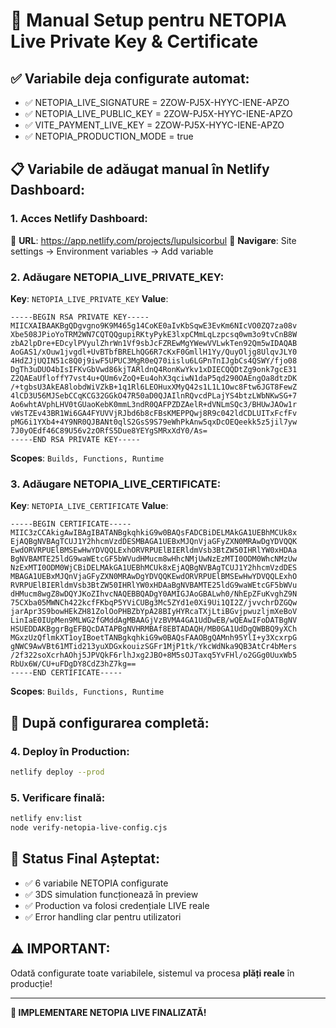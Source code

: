 # 🔐 Manual Setup pentru NETOPIA Live Private Key & Certificate

## ✅ Variabile deja configurate automat:
- ✅ NETOPIA_LIVE_SIGNATURE = 2ZOW-PJ5X-HYYC-IENE-APZO
- ✅ NETOPIA_LIVE_PUBLIC_KEY = 2ZOW-PJ5X-HYYC-IENE-APZO
- ✅ VITE_PAYMENT_LIVE_KEY = 2ZOW-PJ5X-HYYC-IENE-APZO
- ✅ NETOPIA_PRODUCTION_MODE = true

## 📋 Variabile de adăugat manual în Netlify Dashboard:

### 1. Acces Netlify Dashboard:
🔗 **URL**: https://app.netlify.com/projects/lupulsicorbul
📍 **Navigare**: Site settings → Environment variables → Add variable

### 2. Adăugare NETOPIA_LIVE_PRIVATE_KEY:

**Key**: `NETOPIA_LIVE_PRIVATE_KEY`
**Value**: 
```
-----BEGIN RSA PRIVATE KEY-----
MIICXAIBAAKBgQDgvgno9K9M465g14CoKE0aIvKbSqwE3EvKm6NIcVO0ZQ7za08v
Xbe508JPioYoTRM2WN7CQTQQgupiRKtyPykE3lxpCMmLqLzpcsq0wm3o9tvCnB8W
zbA2lpDre+EDcylPVyulZhrWn1Vf9sbJcFZREwMgYWewVVLwkTen92Qm5wIDAQAB
AoGAS1/xOuw1jvgdl+UvBTbfBRELhQG6R7cKxF0GmllH1Yy/QuyOljg8UlqvJLY0
4HdZJjUQIN51c8Q0j9iwF5UPUC3MgR0eQ70iislu6LGPnTnIJgbCs4QSWY/fjo08
DgTh3uDUO4bIsIFKvGbVwd86kjTARldnQ4RonKwYkv1xDIECQQDtZg9onk7gcE31
Z2QAEaUfloffY7vst4u+QUm6vZoQ+Eu4ohX3qciwN1daP5qd290OAEngOa8dtzDK
/+tgbsU3AkEA8lobdWiVZkB+1q1Rl6LEOHuxXMyQ42s1L1L1Owc8Ftw6JGT8FewZ
4lCD3U56MJSebCCqKCG32GGkO47R50aD0QJAIlnRQvcdPLajYS4btzLWbNKwSG+7
Ao6whtAVphLHV0tGUaoKebK0mmL3ndR0QAFPZDZAelR+dVNLmSQc3/BHUwJAOw1r
vWsTZEv43BR1Wi6GA4FYUVVjRJbd6b8cFBsKMEPPQwj8R9c042ldCDLUITxFcfFv
pMG6i1YXb4+4Y9NR0QJBANt0qlS2GsS9S79eWhPkAnw5qxDcOEQeekk5z5jil7yw
7J0yOEdf46C89U56v2zORfS5Due8YEYgSMRxXdY0/As=
-----END RSA PRIVATE KEY-----
```
**Scopes**: `Builds, Functions, Runtime`

### 3. Adăugare NETOPIA_LIVE_CERTIFICATE:

**Key**: `NETOPIA_LIVE_CERTIFICATE`
**Value**:
```
-----BEGIN CERTIFICATE-----
MIIC3zCCAkigAwIBAgIBATANBgkqhkiG9w0BAQsFADCBiDELMAkGA1UEBhMCUk8x
EjAQBgNVBAgTCUJ1Y2hhcmVzdDESMBAGA1UEBxMJQnVjaGFyZXN0MRAwDgYDVQQK
EwdORVRPUElBMSEwHwYDVQQLExhORVRPUElBIERldmVsb3BtZW50IHRlYW0xHDAa
BgNVBAMTE25ldG9waWEtcGF5bWVudHMucm8wHhcNMjUwNzEzMTI0ODM0WhcNMzUw
NzExMTI0ODM0WjCBiDELMAkGA1UEBhMCUk8xEjAQBgNVBAgTCUJ1Y2hhcmVzdDES
MBAGA1UEBxMJQnVjaGFyZXN0MRAwDgYDVQQKEwdORVRPUElBMSEwHwYDVQQLExhO
RVRPUElBIERldmVsb3BtZW50IHRlYW0xHDAaBgNVBAMTE25ldG9waWEtcGF5bWVu
dHMucm8wgZ8wDQYJKoZIhvcNAQEBBQADgY0AMIGJAoGBALwh0/NhEpZFuKvghZ9N
75CXba05MWNCh422kcfFKbqP5YViCUBg3Mc5ZYd1e0Xi9Ui1QI2Z/jvvchrDZGQw
jarApr3S9bowHEkZH81ZolOoPHBZbYpA28BIyHYRcaTXjLtiBGvjpwuzljmXeBoV
LinIaE0IUpMen9MLWG2fGMddAgMBAAGjVzBVMA4GA1UdDwEB/wQEAwIFoDATBgNV
HSUEDDAKBggrBgEFBQcDATAPBgNVHRMBAf8EBTADAQH/MB0GA1UdDgQWBBQ9yXCh
MGxzUzQflmkXT1oyIBoetTANBgkqhkiG9w0BAQsFAAOBgQAMnh95YlI+y3XcxrpG
gNWC9AwVBt61MTid213yuXDGxkouizSGFr1MjP1tk/YkcWdNka9QB3AtCr4bMers
/2f322soXcrhAOhj5JPVQkF6rlhJxg2JBO+8M5sOJTaxq5YvFHl/o2GGg0UuxWb5
RbUx6W/CU+uFDgDY8CdZ3hZ7kg==
-----END CERTIFICATE-----
```
**Scopes**: `Builds, Functions, Runtime`

## 🚀 După configurarea completă:

### 4. Deploy în Production:
```bash
netlify deploy --prod
```

### 5. Verificare finală:
```bash
netlify env:list
node verify-netopia-live-config.cjs
```

## 🎯 Status Final Așteptat:
- ✅ 6 variabile NETOPIA configurate
- ✅ 3DS simulation funcționează în preview
- ✅ Production va folosi credențiale LIVE reale
- ✅ Error handling clar pentru utilizatori

## ⚠️ IMPORTANT:
Odată configurate toate variabilele, sistemul va procesa **plăți reale** în producție!

---
**🏁 IMPLEMENTARE NETOPIA LIVE FINALIZATĂ!**
